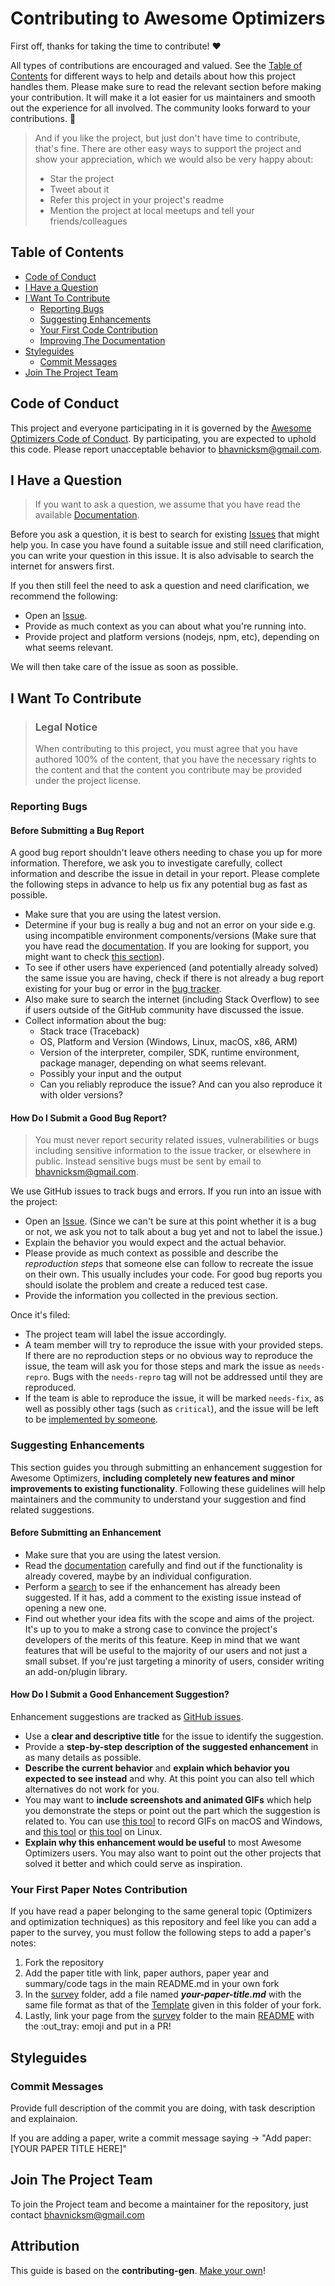 <!-- omit in toc -->
# Contributing to Awesome Optimizers

First off, thanks for taking the time to contribute! ❤️

All types of contributions are encouraged and valued. See the [Table of Contents](#table-of-contents) for different ways to help and details about how this project handles them. Please make sure to read the relevant section before making your contribution. It will make it a lot easier for us maintainers and smooth out the experience for all involved. The community looks forward to your contributions. 🎉

> And if you like the project, but just don't have time to contribute, that's fine. There are other easy ways to support the project and show your appreciation, which we would also be very happy about:
> - Star the project
> - Tweet about it
> - Refer this project in your project's readme
> - Mention the project at local meetups and tell your friends/colleagues

<!-- omit in toc -->
## Table of Contents

- [Code of Conduct](#code-of-conduct)
- [I Have a Question](#i-have-a-question)
- [I Want To Contribute](#i-want-to-contribute)
  - [Reporting Bugs](#reporting-bugs)
  - [Suggesting Enhancements](#suggesting-enhancements)
  - [Your First Code Contribution](#your-first-code-contribution)
  - [Improving The Documentation](#improving-the-documentation)
- [Styleguides](#styleguides)
  - [Commit Messages](#commit-messages)
- [Join The Project Team](#join-the-project-team)


## Code of Conduct

This project and everyone participating in it is governed by the
[Awesome Optimizers Code of Conduct](CODE_OF_CONDUCT.md).
By participating, you are expected to uphold this code. Please report unacceptable behavior
to <bhavnicksm@gmail.com>.


## I Have a Question

> If you want to ask a question, we assume that you have read the available [Documentation](../README.md).

Before you ask a question, it is best to search for existing [Issues](https://github.com/Dawn-Of-Eve/awesome-optimizers/issues) that might help you. In case you have found a suitable issue and still need clarification, you can write your question in this issue. It is also advisable to search the internet for answers first.

If you then still feel the need to ask a question and need clarification, we recommend the following:

- Open an [Issue](https://github.com/Dawn-Of-Eve/awesome-optimizers/issues/new).
- Provide as much context as you can about what you're running into.
- Provide project and platform versions (nodejs, npm, etc), depending on what seems relevant.

We will then take care of the issue as soon as possible.

<!--
You might want to create a separate issue tag for questions and include it in this description. People should then tag their issues accordingly.

Depending on how large the project is, you may want to outsource the questioning, e.g. to Stack Overflow or Gitter. You may add additional contact and information possibilities:
- IRC
- Slack
- Gitter
- Stack Overflow tag
- Blog
- FAQ
- Roadmap
- E-Mail List
- Forum
-->

## I Want To Contribute

> ### Legal Notice <!-- omit in toc -->
> When contributing to this project, you must agree that you have authored 100% of the content, that you have the necessary rights to the content and that the content you contribute may be provided under the project license.

### Reporting Bugs

<!-- omit in toc -->
#### Before Submitting a Bug Report

A good bug report shouldn't leave others needing to chase you up for more information. Therefore, we ask you to investigate carefully, collect information and describe the issue in detail in your report. Please complete the following steps in advance to help us fix any potential bug as fast as possible.

- Make sure that you are using the latest version.
- Determine if your bug is really a bug and not an error on your side e.g. using incompatible environment components/versions (Make sure that you have read the [documentation](). If you are looking for support, you might want to check [this section](#i-have-a-question)).
- To see if other users have experienced (and potentially already solved) the same issue you are having, check if there is not already a bug report existing for your bug or error in the [bug tracker](https://github.com/Dawn-Of-Eve/awesome-optimizersissues?q=label%3Abug).
- Also make sure to search the internet (including Stack Overflow) to see if users outside of the GitHub community have discussed the issue.
- Collect information about the bug:
  - Stack trace (Traceback)
  - OS, Platform and Version (Windows, Linux, macOS, x86, ARM)
  - Version of the interpreter, compiler, SDK, runtime environment, package manager, depending on what seems relevant.
  - Possibly your input and the output
  - Can you reliably reproduce the issue? And can you also reproduce it with older versions?

<!-- omit in toc -->
#### How Do I Submit a Good Bug Report?

> You must never report security related issues, vulnerabilities or bugs including sensitive information to the issue tracker, or elsewhere in public. Instead sensitive bugs must be sent by email to <bhavnicksm@gmail.com>.
<!-- You may add a PGP key to allow the messages to be sent encrypted as well. -->

We use GitHub issues to track bugs and errors. If you run into an issue with the project:

- Open an [Issue](https://github.com/Dawn-Of-Eve/awesome-optimizers/issues/new). (Since we can't be sure at this point whether it is a bug or not, we ask you not to talk about a bug yet and not to label the issue.)
- Explain the behavior you would expect and the actual behavior.
- Please provide as much context as possible and describe the *reproduction steps* that someone else can follow to recreate the issue on their own. This usually includes your code. For good bug reports you should isolate the problem and create a reduced test case.
- Provide the information you collected in the previous section.

Once it's filed:

- The project team will label the issue accordingly.
- A team member will try to reproduce the issue with your provided steps. If there are no reproduction steps or no obvious way to reproduce the issue, the team will ask you for those steps and mark the issue as `needs-repro`. Bugs with the `needs-repro` tag will not be addressed until they are reproduced.
- If the team is able to reproduce the issue, it will be marked `needs-fix`, as well as possibly other tags (such as `critical`), and the issue will be left to be [implemented by someone](#your-first-code-contribution).

<!-- You might want to create an issue template for bugs and errors that can be used as a guide and that defines the structure of the information to be included. If you do so, reference it here in the description. -->


### Suggesting Enhancements

This section guides you through submitting an enhancement suggestion for Awesome Optimizers, **including completely new features and minor improvements to existing functionality**. Following these guidelines will help maintainers and the community to understand your suggestion and find related suggestions.

<!-- omit in toc -->
#### Before Submitting an Enhancement

- Make sure that you are using the latest version.
- Read the [documentation]() carefully and find out if the functionality is already covered, maybe by an individual configuration.
- Perform a [search](https://github.com/Dawn-Of-Eve/awesome-optimizers/issues) to see if the enhancement has already been suggested. If it has, add a comment to the existing issue instead of opening a new one.
- Find out whether your idea fits with the scope and aims of the project. It's up to you to make a strong case to convince the project's developers of the merits of this feature. Keep in mind that we want features that will be useful to the majority of our users and not just a small subset. If you're just targeting a minority of users, consider writing an add-on/plugin library.

<!-- omit in toc -->
#### How Do I Submit a Good Enhancement Suggestion?

Enhancement suggestions are tracked as [GitHub issues](https://github.com/Dawn-Of-Eve/awesome-optimizers/issues).

- Use a **clear and descriptive title** for the issue to identify the suggestion.
- Provide a **step-by-step description of the suggested enhancement** in as many details as possible.
- **Describe the current behavior** and **explain which behavior you expected to see instead** and why. At this point you can also tell which alternatives do not work for you.
- You may want to **include screenshots and animated GIFs** which help you demonstrate the steps or point out the part which the suggestion is related to. You can use [this tool](https://www.cockos.com/licecap/) to record GIFs on macOS and Windows, and [this tool](https://github.com/colinkeenan/silentcast) or [this tool](https://github.com/GNOME/byzanz) on Linux. <!-- this should only be included if the project has a GUI -->
- **Explain why this enhancement would be useful** to most Awesome Optimizers users. You may also want to point out the other projects that solved it better and which could serve as inspiration.





<!-- You might want to create an issue template for enhancement suggestions that can be used as a guide and that defines the structure of the information to be included. If you do so, reference it here in the description. -->

### Your First Paper Notes Contribution

If you have read a paper belonging to the same general topic (Optimizers and optimization techniques) as this repository and feel like you can add a paper to the survey, you must follow the following steps to add a paper's notes:

1. Fork the repository
2. Add the paper title with link, paper authors, paper year and summary/code tags in the main README.md in your own fork
3. In the [survey](../survey/) folder, add a file named ***your-paper-title.md*** with the same file format as that of the [Template](./template.md) given in this folder of your fork.
4. Lastly, link your page from the [survey](../survey/) folder to the main [README](../README.md) with the :out_tray: emoji and put in a PR!

## Styleguides
### Commit Messages

Provide full description of the commit you are doing, with task description and explainaion. 

If you are adding a paper, write a commit message saying -> "Add paper: [YOUR PAPER TITLE HERE]"

## Join The Project Team
To join the Project team and become a maintainer for the repository, just contact <bhavnicksm@gmail.com>

<!-- omit in toc -->
## Attribution
This guide is based on the **contributing-gen**. [Make your own](https://github.com/bttger/contributing-gen)!
